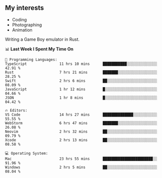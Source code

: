 ## My interests

- Coding
- Photographing
- Animation

Writing a Game Boy emulator in Rust.

<!--START_SECTION:waka-->
📊 **Last Week I Spent My Time On** 

```text
💬 Programming Languages: 
TypeScript               11 hrs 10 mins      ███████████░░░░░░░░░░░░░░   42.91 % 
Rust                     7 hrs 21 mins       ███████░░░░░░░░░░░░░░░░░░   28.25 % 
Swift                    2 hrs 6 mins        ██░░░░░░░░░░░░░░░░░░░░░░░   08.09 % 
JavaScript               1 hr 12 mins        █░░░░░░░░░░░░░░░░░░░░░░░░   04.66 % 
JSON                     1 hr 8 mins         █░░░░░░░░░░░░░░░░░░░░░░░░   04.42 % 

🔥 Editors: 
VS Code                  14 hrs 27 mins      ██████████████░░░░░░░░░░░   55.55 % 
WebStorm                 6 hrs 47 mins       ███████░░░░░░░░░░░░░░░░░░   26.08 % 
Neovim                   2 hrs 32 mins       ██░░░░░░░░░░░░░░░░░░░░░░░   09.79 % 
Xcode                    2 hrs 13 mins       ██░░░░░░░░░░░░░░░░░░░░░░░   08.58 % 

💻 Operating System: 
Mac                      23 hrs 55 mins      ███████████████████████░░   91.96 % 
Windows                  2 hrs 5 mins        ██░░░░░░░░░░░░░░░░░░░░░░░   08.04 % 
```


<!--END_SECTION:waka-->

